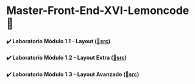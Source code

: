 # Master-Front-End-XVI-Lemoncode 🍋
#### ✔️ Laboratorio Módulo 1.1 - Layout ([📁src](/01.1%20-%20Lab%20-%20Layout/))
#### ✔️ Laboratorio Módulo 1.2 - Layout Extra ([📁src](/01.2%20-%20Lab%20-%20Layout%20-%20Extra/))
#### ✔️ Laboratorio Módulo 1.3 - Layout Avanzado ([📁src](/01.3%20-%20Lab%20-%20Layout%20-%20Avanzado/))